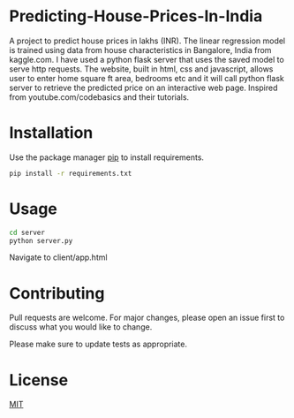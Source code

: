 # Predicting-House-Prices-In-India
A project to predict house prices in lakhs (INR). The linear regression model is trained using data from house characteristics in Bangalore, India from kaggle.com. I have used a python flask server that uses the saved model to serve http requests. The website, built in html, css and javascript, allows user to enter home square ft area, bedrooms etc and it will call python flask server to retrieve the predicted price on an interactive web page. Inspired from youtube.com/codebasics and their tutorials.


# Installation
Use the package manager [pip](https://pip.pypa.io/en/stable/) to install requirements.

```bash
pip install -r requirements.txt
```

# Usage

```bash
cd server
python server.py
```
Navigate to client/app.html 

# Contributing
Pull requests are welcome. For major changes, please open an issue first to discuss what you would like to change.

Please make sure to update tests as appropriate.

# License
[MIT](https://choosealicense.com/licenses/mit/)
